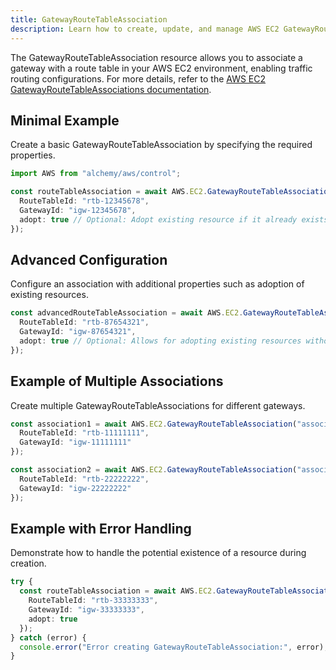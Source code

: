 ```yaml
---
title: GatewayRouteTableAssociation
description: Learn how to create, update, and manage AWS EC2 GatewayRouteTableAssociations using Alchemy Cloud Control.
---
```


The GatewayRouteTableAssociation resource allows you to associate a gateway with a route table in your AWS EC2 environment, enabling traffic routing configurations. For more details, refer to the [AWS EC2 GatewayRouteTableAssociations documentation](https://docs.aws.amazon.com/ec2/latest/userguide/).

## Minimal Example

Create a basic GatewayRouteTableAssociation by specifying the required properties.

```ts
import AWS from "alchemy/aws/control";

const routeTableAssociation = await AWS.EC2.GatewayRouteTableAssociation("myRouteTableAssociation", {
  RouteTableId: "rtb-12345678",
  GatewayId: "igw-12345678",
  adopt: true // Optional: Adopt existing resource if it already exists
});
```

## Advanced Configuration

Configure an association with additional properties such as adoption of existing resources.

```ts
const advancedRouteTableAssociation = await AWS.EC2.GatewayRouteTableAssociation("advancedRouteTableAssociation", {
  RouteTableId: "rtb-87654321",
  GatewayId: "igw-87654321",
  adopt: true // Optional: Allows for adopting existing resources without failure
});
```

## Example of Multiple Associations

Create multiple GatewayRouteTableAssociations for different gateways.

```ts
const association1 = await AWS.EC2.GatewayRouteTableAssociation("association1", {
  RouteTableId: "rtb-11111111",
  GatewayId: "igw-11111111"
});

const association2 = await AWS.EC2.GatewayRouteTableAssociation("association2", {
  RouteTableId: "rtb-22222222",
  GatewayId: "igw-22222222"
});
```

## Example with Error Handling

Demonstrate how to handle the potential existence of a resource during creation.

```ts
try {
  const routeTableAssociation = await AWS.EC2.GatewayRouteTableAssociation("safeAssociation", {
    RouteTableId: "rtb-33333333",
    GatewayId: "igw-33333333",
    adopt: true
  });
} catch (error) {
  console.error("Error creating GatewayRouteTableAssociation:", error);
}
```
